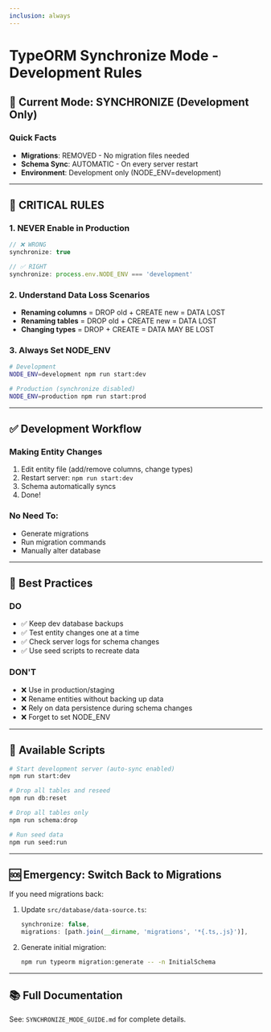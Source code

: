 ```yaml
---
inclusion: always
---
```


# TypeORM Synchronize Mode - Development Rules

## 🎯 Current Mode: SYNCHRONIZE (Development Only)

### Quick Facts
- **Migrations**: REMOVED - No migration files needed
- **Schema Sync**: AUTOMATIC - On every server restart
- **Environment**: Development only (NODE_ENV=development)

---

## 🚨 CRITICAL RULES

### 1. NEVER Enable in Production
```typescript
// ❌ WRONG
synchronize: true

// ✅ RIGHT
synchronize: process.env.NODE_ENV === 'development'
```

### 2. Understand Data Loss Scenarios
- **Renaming columns** = DROP old + CREATE new = DATA LOST
- **Renaming tables** = DROP old + CREATE new = DATA LOST
- **Changing types** = DROP + CREATE = DATA MAY BE LOST

### 3. Always Set NODE_ENV
```bash
# Development
NODE_ENV=development npm run start:dev

# Production (synchronize disabled)
NODE_ENV=production npm run start:prod
```

---

## ✅ Development Workflow

### Making Entity Changes
1. Edit entity file (add/remove columns, change types)
2. Restart server: `npm run start:dev`
3. Schema automatically syncs
4. Done!

### No Need To:
- Generate migrations
- Run migration commands
- Manually alter database

---

## 📝 Best Practices

### DO
- ✅ Keep dev database backups
- ✅ Test entity changes one at a time
- ✅ Check server logs for schema changes
- ✅ Use seed scripts to recreate data

### DON'T
- ❌ Use in production/staging
- ❌ Rename entities without backing up data
- ❌ Rely on data persistence during schema changes
- ❌ Forget to set NODE_ENV

---

## 🔄 Available Scripts

```bash
# Start development server (auto-sync enabled)
npm run start:dev

# Drop all tables and reseed
npm run db:reset

# Drop all tables only
npm run schema:drop

# Run seed data
npm run seed:run
```

---

## 🆘 Emergency: Switch Back to Migrations

If you need migrations back:

1. Update `src/database/data-source.ts`:
   ```typescript
   synchronize: false,
   migrations: [path.join(__dirname, 'migrations', '*{.ts,.js}')],
   ```

2. Generate initial migration:
   ```bash
   npm run typeorm migration:generate -- -n InitialSchema
   ```

---

## 📚 Full Documentation

See: `SYNCHRONIZE_MODE_GUIDE.md` for complete details.
